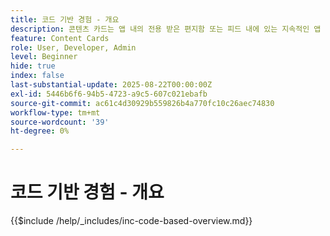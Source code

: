 ```yaml
---
title: 코드 기반 경험 - 개요
description: 콘텐츠 카드는 앱 내의 전용 받은 편지함 또는 피드 내에 있는 지속적인 앱 내 메시지입니다. 시간이 지남에 따라 가시성으로 혜택을 받는 긴급하지 않은 정보 또는 홍보 콘텐츠를 제공하는 데 이상적입니다.
feature: Content Cards
role: User, Developer, Admin
level: Beginner
hide: true
index: false
last-substantial-update: 2025-08-22T00:00:00Z
exl-id: 5446b6f6-94b5-4723-a9c5-607c021ebafb
source-git-commit: ac61c4d30929b559826b4a770fc10c26aec74830
workflow-type: tm+mt
source-wordcount: '39'
ht-degree: 0%

---
```


# 코드 기반 경험 - 개요

{{$include /help/_includes/inc-code-based-overview.md}}
